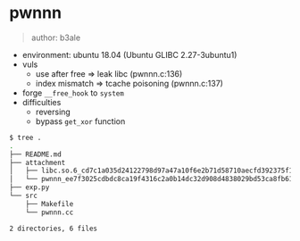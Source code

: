 # pwnnn

> author: b3ale

- environment: ubuntu 18.04 (Ubuntu GLIBC 2.27-3ubuntu1)
- vuls
  - use after free => leak libc (pwnnn.c:136)
  - index mismatch => tcache poisoning (pwnnn.c:137)
- forge `__free_hook` to `system`
- difficulties
  - reversing
  - bypass `get_xor` function

```bash
$ tree .
.
├── README.md
├── attachment
│   ├── libc.so.6_cd7c1a035d24122798d97a47a10f6e2b71d58710aecfd392375f1aa9bdde164d
│   └── pwnnn_ee7f3025cdbdc8ca19f4316c2a0b14dc32d908d4838029bd53ca8fb61c3b4529
├── exp.py
└── src
    ├── Makefile
    └── pwnnn.cc

2 directories, 6 files
```

